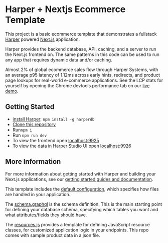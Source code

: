 # Harper + Nextjs Ecommerce Template

This project is a basic ecommerce template that demonstrates a fullstack [Harper](https://www.harpersystems.dev/) powered [Next.js](https://nextjs.org/) application.

Harper provides the backend database, API, caching, and a server to run the Next.js frontend on. The same patterns in this code can be used to run any app that requires dynamic data and/or caching.

Almost 2% of global ecommerce sales flow through Harper Systems, with an average p95 latency of 1.12ms across early hints, redirects, and product page lookups for real-world e-commerce applications. See the LCP stats for yourself by opening the Chrome devtools performance tab on our [live demo](https://test-kgdemo.harperdbcloud.com:9926/).

## Getting Started
- [install Harper](https://docs.harperdb.io/docs/install-harperdb): `npm install -g harperdb`
- [Clone this repository](https://docs.github.com/en/repositories/creating-and-managing-repositories/cloning-a-repository)
- Run`npm i`
- Run `npm run dev`
- To view the frontend open [localhost:9925](http://localhost:9925/)
- To view the data in Harper Studio UI open [localhost:9926](http://localhost:9926/)

## More Information
For more information about getting started with Harper and building your Next.js applications, see our [getting started guides and documentation](https://www.harperdb.io/development/technologies/next-js).

This template includes the [default configuration](./config.yaml), which specifies how files are handled in your application.

The [schema.graphql](./schema.graphql) is the schema definition. This is the main starting point for defining your database schema, specifying which tables you want and what attributes/fields they should have.

The [resources.js](./resources.js) provides a template for defining JavaScript resource classes, for customized application logic in your endpoints. This repo comes with sample product data in a json file.
